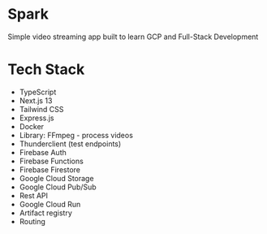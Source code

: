 # Spark
Simple video streaming app built to learn GCP and Full-Stack Development 

# Tech Stack
- TypeScript
- Next.js 13
- Tailwind CSS
- Express.js
- Docker 
- Library: FFmpeg - process videos
- Thunderclient (test endpoints)
- Firebase Auth
- Firebase Functions
- Firebase Firestore
- Google Cloud Storage
- Google Cloud Pub/Sub
- Rest API
- Google Cloud Run
- Artifact registry
- Routing 
